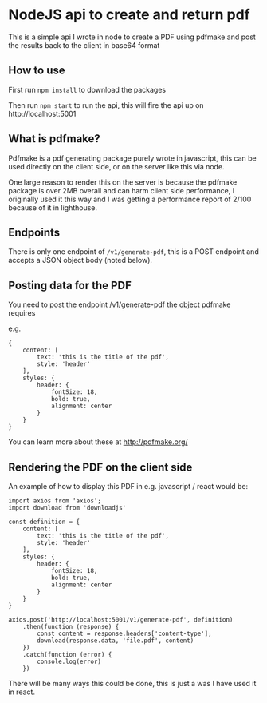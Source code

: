 # NodeJS api to create and return pdf

This is a simple api I wrote in node to create a PDF using pdfmake and post the results back to the client in base64 format

## How to use

First run `npm install` to download the packages

Then run `npm start` to run the api, this will fire the api up on http://localhost:5001

## What is pdfmake?

Pdfmake is a pdf generating package purely wrote in javascript, this can be used directly on the client side, or on the server like this via node.

One large reason to render this on the server is because the pdfmake package is over 2MB overall and can harm client side performance, I originally used it this way and I was getting a performance report of 2/100 because of it in lighthouse.

## Endpoints

There is only one endpoint of `/v1/generate-pdf`, this is a POST endpoint and accepts a JSON object body (noted below).

## Posting data for the PDF

You need to post the endpoint /v1/generate-pdf the object pdfmake requires

e.g.

```
{
    content: [
        text: 'this is the title of the pdf',
        style: 'header'
    ],
    styles: {
        header: {
            fontSize: 18,
            bold: true,
            alignment: center
        }
    }
}
```

You can learn more about these at http://pdfmake.org/

## Rendering the PDF on the client side

An example of how to display this PDF in e.g. javascript / react would be:

```
import axios from 'axios';
import download from 'downloadjs'

const definition = {
    content: [
        text: 'this is the title of the pdf',
        style: 'header'
    ],
    styles: {
        header: {
            fontSize: 18,
            bold: true,
            alignment: center
        }
    }
}

axios.post('http://localhost:5001/v1/generate-pdf', definition)
    .then(function (response) {
        const content = response.headers['content-type'];
        download(response.data, 'file.pdf', content)
    })
    .catch(function (error) {
        console.log(error)
    })
```

There will be many ways this could be done, this is just a was I have used it in react.